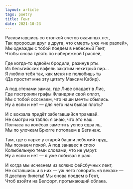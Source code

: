 ```yaml
---
layout: article
tags: poetry
title: Гент
date: 2021-10-23
---
```


Расквитавшись со стопкой счетов окаянных лет,<br>
Так проросши друг в друга, что смерть уже «не разлей»,<br>
Мы однажды с тобой поедем в небесный Гент,<br>
Чтобы снова гулять по набережной Граслей,<br>

Где когда-то вдвоём бродили, разинув рты.<br>
Из бельгийских вафель закатим нехитрый пир...<br>
Я люблю тебя так, как меня не полюбишь ты<br>
(Да простит мне эту цитату Максим Кабир).<br>

А под стенами замка, где Ливе впадает в Лис,<br>
Где построили графы Фландрии свой оплот,<br>
Мы с тобой осознаем, что наши мечты сбылись.<br>
Ну а если и нет — для чего нам былая плоть?<br>

И с вокзала придёт забегавшийся трамвай.<br>
Не смотри на табло: я знаю, что это наш.<br>
Полчаса на колёсах заметить успев едва ль,<br>
Мы по улочкам Брюгге потопаем в Бегинаж.<br>

Там, где в парке у старой башни лебяжий пруд,<br>
Мы познаем покой. А под занавес я спою<br>
Колыбельную теми словами, что не умрут.<br>
Ну а если и нет — я уже побывал в раю.<br>

И когда мы исчезнем из всяких фейсбучных лент,<br>
Не оставшись и в них — уж чего говорить «в веках» —<br>
Я достану билеты! Мы снова поедем в Гент,<br>
Чтоб взойти на Белфорт, протыкающий облака.
